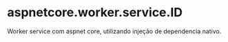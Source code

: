 # aspnetcore.worker.service.ID
Worker service com aspnet core, utilizando injeção de dependencia nativo. 
